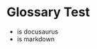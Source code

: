 # Glossary Test
* <Glossary id="docusaurus"></Glossary> is docusaurus
* <Glossary id="markdown"/> is markdown